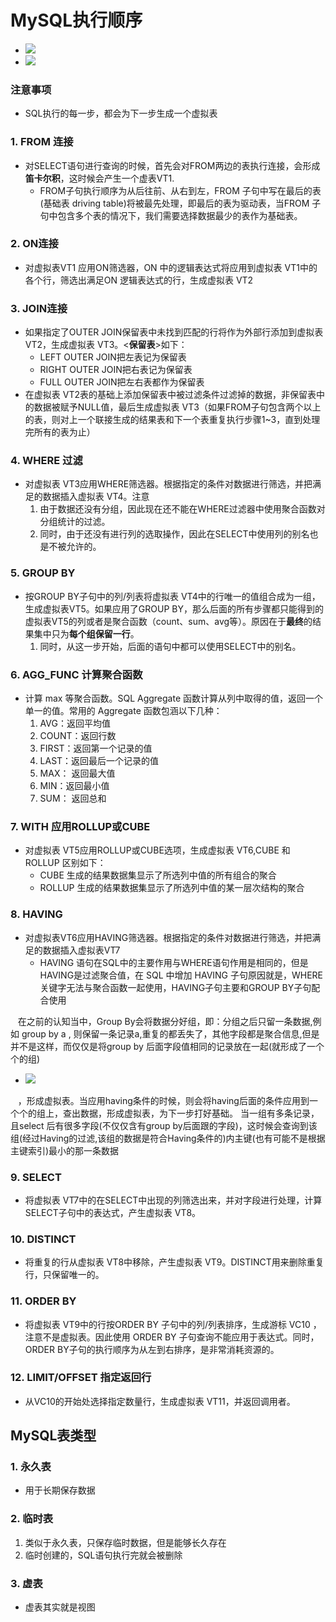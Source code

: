 # MySQL执行顺序
+ <img src = "./pics/20200429233132.png"/>
+ <img src="./pics/order_20210104225835.png"/>
### 注意事项
+ SQL执行的每一步，都会为下一步生成一个虚拟表
### 1. FROM 连接
+ 对SELECT语句进行查询的时候，首先会对FROM两边的表执行连接，会形成**笛卡尔积**，这时候会产生一个虚表VT1.
   - FROM子句执行顺序为从后往前、从右到左，FROM 子句中写在最后的表(基础表 driving table)将被最先处理，即最后的表为驱动表，当FROM 子句中包含多个表的情况下，我们需要选择数据最少的表作为基础表。
### 2. ON连接
+ 对虚拟表VT1 应用ON筛选器，ON 中的逻辑表达式将应用到虚拟表 VT1中的各个行，筛选出满足ON 逻辑表达式的行，生成虚拟表 VT2 
### 3. JOIN连接
+ 如果指定了OUTER JOIN保留表中未找到匹配的行将作为外部行添加到虚拟表 VT2，生成虚拟表 VT3。<**保留表**>如下：
   - LEFT OUTER JOIN把左表记为保留表
   - RIGHT OUTER JOIN把右表记为保留表
   - FULL OUTER JOIN把左右表都作为保留表
+ 在虚拟表 VT2表的基础上添加保留表中被过滤条件过滤掉的数据，非保留表中的数据被赋予NULL值，最后生成虚拟表 VT3（如果FROM子句包含两个以上的表，则对上一个联接生成的结果表和下一个表重复执行步骤1~3，直到处理完所有的表为止）  
### 4. WHERE 过滤
+ 对虚拟表 VT3应用WHERE筛选器。根据指定的条件对数据进行筛选，并把满足的数据插入虚拟表 VT4。注意
   1. 由于数据还没有分组，因此现在还不能在WHERE过滤器中使用聚合函数对分组统计的过滤。
   2. 同时，由于还没有进行列的选取操作，因此在SELECT中使用列的别名也是不被允许的。
 
### 5. GROUP BY 
+ 按GROUP BY子句中的列/列表将虚拟表 VT4中的行唯一的值组合成为一组，生成虚拟表VT5。如果应用了GROUP BY，那么后面的所有步骤都只能得到的虚拟表VT5的列或者是聚合函数（count、sum、avg等）。原因在于**最终**的结果集中只为**每个组保留一行**。
    1. 同时，从这一步开始，后面的语句中都可以使用SELECT中的别名。
###  6. AGG_FUNC 计算聚合函数
+ 计算 max 等聚合函数。SQL Aggregate 函数计算从列中取得的值，返回一个单一的值。常用的 Aggregate 函数包涵以下几种：
   1. AVG：返回平均值
   2. COUNT：返回行数
   3. FIRST：返回第一个记录的值
   4. LAST：返回最后一个记录的值
   5. MAX： 返回最大值
   6. MIN：返回最小值
   7. SUM： 返回总和  
### 7. WITH 应用ROLLUP或CUBE  
+ 对虚拟表 VT5应用ROLLUP或CUBE选项，生成虚拟表 VT6,CUBE 和 ROLLUP 区别如下：
    - CUBE 生成的结果数据集显示了所选列中值的所有组合的聚合
    - ROLLUP 生成的结果数据集显示了所选列中值的某一层次结构的聚合    
### 8. HAVING 
+ 对虚拟表VT6应用HAVING筛选器。根据指定的条件对数据进行筛选，并把满足的数据插入虚拟表VT7
   - HAVING 语句在SQL中的主要作用与WHERE语句作用是相同的，但是HAVING是过滤聚合值，在 SQL 中增加 HAVING 子句原因就是，WHERE 关键字无法与聚合函数一起使用，HAVING子句主要和GROUP BY子句配合使用

&nbsp;&nbsp; 在之前的认知当中，Group By会将数据分好组，即：分组之后只留一条数据,例如 group by a , 则保留一条记录a,重复的都丢失了，其他字段都是聚合信息,但是并不是这样，而仅仅是将group by 后面字段值相同的记录放在一起(就形成了一个个的组)
   - <img src="./pics/group_by.png">

&nbsp;&nbsp; ，形成虚拟表。当应用having条件的时候，则会将having后面的条件应用到一个个的组上，查出数据，形成虚拟表，为下一步打好基础。 当一组有多条记录，且select 后有很多字段(不仅仅含有group by后面跟的字段)，这时候会查询到该组(经过Having的过滤,该组的数据是符合Having条件的)内主键(也有可能不是根据主键索引)最小的那一条数据
### 9. SELECT 
+ 将虚拟表 VT7中的在SELECT中出现的列筛选出来，并对字段进行处理，计算SELECT子句中的表达式，产生虚拟表 VT8。
### 10. DISTINCT
+ 将重复的行从虚拟表 VT8中移除，产生虚拟表 VT9。DISTINCT用来删除重复行，只保留唯一的。
### 11. ORDER BY 
+ 将虚拟表 VT9中的行按ORDER BY 子句中的列/列表排序，生成游标 VC10 ，注意不是虚拟表。因此使用 ORDER BY 子句查询不能应用于表达式。同时，ORDER BY子句的执行顺序为从左到右排序，是非常消耗资源的。
### 12. LIMIT/OFFSET 指定返回行
+ 从VC10的开始处选择指定数量行，生成虚拟表 VT11，并返回调用者。

## MySQL表类型
### 1. 永久表
+ 用于长期保存数据
### 2.  临时表
1. 类似于永久表，只保存临时数据，但是能够长久存在
2. 临时创建的，SQL语句执行完就会被删除
### 3. 虚表
+ 虚表其实就是视图